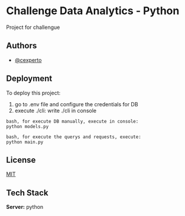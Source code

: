 
# Challenge Data Analytics - Python

Project for challengue 




## Authors

- [@cexperto](https://github.com/cexperto)

  
## Deployment

To deploy this project:

1. go to .env file and configure the credentials for DB
2. execute ./cli: write ./cli in console

```
bash, for execute DB manually, execute in console:
python models.py
 
bash, for execute the querys and requests, execute:
python main.py
```

  
## License

[MIT](https://choosealicense.com/licenses/mit/)

  
## Tech Stack

**Server:** python

  